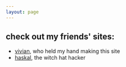 ```yaml
---
layout: page
---
```


## check out my friends' sites:
- [vivian](https://rose.systems), who held my hand making this site
- [haskal](https://tilde.town/~haskal/), the witch hat hacker
